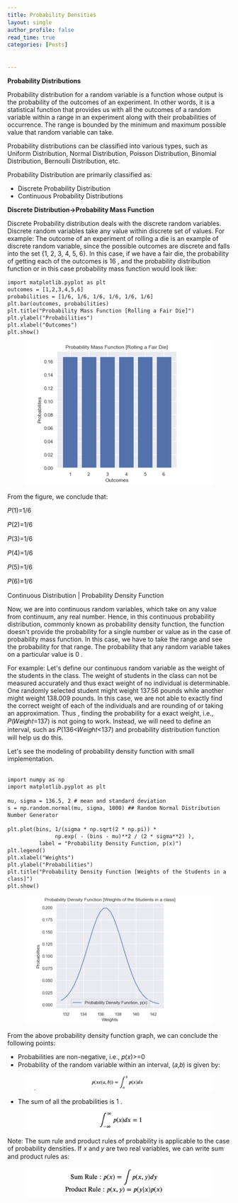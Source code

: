 ```yaml
---
title: Probability Densities
layout: single
author_profile: false
read_time: true
categories: [Posts]


---
```

__Probability Distributions__

Probability distribution for a random variable is a function whose output is the probability of the outcomes of an experiment. In other words, it is a statistical function that provides us with all the outcomes of a random variable within a range in an experiment along with their probabilities of occurrence. The range is bounded by the minimum and maximum possible value that random variable can take.

Probability distributions can be classified into various types, such as Uniform Distribution, Normal Distribution, Poisson Distribution, Binomial Distribution, Bernoulli Distribution, etc.

Probability Distribution are primarily classified as:

- Discrete Probability Distribution
- Continuous Probability Distributions


__Discrete Distribution->Probability Mass Function__

Discrete Probability distribution deals with the discrete random variables. Discrete random variables take any value within discrete set of values. For example: The outcome of an experiment of rolling a die is an example of discrete random variable, since the possible outcomes are discrete and falls into the set {1, 2, 3, 4, 5, 6}. In this case, if we have a fair die, the probability of getting each of the outcomes is  16 , and the probability distribution function or in this case probability mass function would look like:

```
import matplotlib.pyplot as plt
outcomes = [1,2,3,4,5,6]
probabilities = [1/6, 1/6, 1/6, 1/6, 1/6, 1/6]
plt.bar(outcomes, probabilities)
plt.title("Probability Mass Function [Rolling a Fair Die]")
plt.ylabel("Probabilities")
plt.xlabel("Outcomes")
plt.show()
```

<figure>
	<img src="/images/3_1.png">
	<figcaption></figcaption>
</figure>

From the figure, we conclude that:

𝑃(1)=1/6
 

𝑃(2)=1/6
 

𝑃(3)=1/6
 

𝑃(4)=1/6
 

𝑃(5)=1/6
 

𝑃(6)=1/6
 
Continuous Distribution | Probability Density Function

Now, we are into continuous random variables, which take on any value from continuum, any real number. Hence, in this continuous probability distribution, commonly known as probability density function, the function doesn't provide the probability for a single number or value as in the case of probability mass function. In this case, we have to take the range and see the probability for that range. The probability that any random variable takes on a particular value is  0 .

For example: Let's define our continuous random variable as the weight of the students in the class. The weight of students in the class can not be measured accurately and thus exact weight of no individual is determinable. One randomly selected student might weight 137.56 pounds while another might weight 138.009 pounds. In this case, we are not able to exactly find the correct weight of each of the individuals and are rounding of or taking an approximation. Thus , finding the probability for a exact weight, i.e.,  𝑃(𝑊𝑒𝑖𝑔ℎ𝑡=137)  is not going to work. Instead, we will need to define an interval, such as  𝑃(136<𝑊𝑒𝑖𝑔ℎ𝑡<137)  and probability distribution function will help us do this.

Let's see the modeling of probability density function with small implementation.

```

import numpy as np
import matplotlib.pyplot as plt

mu, sigma = 136.5, 2 # mean and standard deviation
s = np.random.normal(mu, sigma, 1000) ## Random Normal Distribution Number Generator

plt.plot(bins, 1/(sigma * np.sqrt(2 * np.pi)) *
               np.exp( - (bins - mu)**2 / (2 * sigma**2) ),
          label = "Probability Density Function, p(x)")
plt.legend()
plt.xlabel("Weights")
plt.ylabel("Probabilities")
plt.title("Probability Density Function [Weights of the Students in a class]")
plt.show()
```
<figure>
	<img src="/images/3_2.png">
	<figcaption></figcaption>
</figure>

From the above probability density function graph, we can conclude the following points:

- Probabilities are non-negative, i.e.,  𝑝(𝑥)>=0 
- Probability of the random variable within an interval,  (𝑎,𝑏)  is given by:

 <figure>
	<img src="/images/3_3.png">
	<figcaption></figcaption>
</figure>

- The sum of all the probabilities is  1 .
<figure>
	<img src="/images/3_4.png">
	<figcaption></figcaption>
</figure>

Note: The sum rule and product rules of probability is applicable to the case of probability densities. If  𝑥  and  𝑦  are two real variables, we can write sum and product rules as:

<figure>
	<img src="/images/3_5.png">
	<figcaption></figcaption>
</figure>
